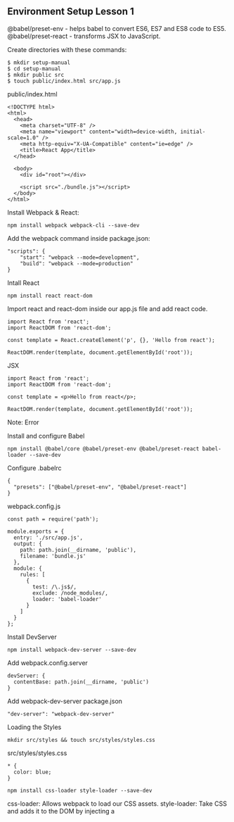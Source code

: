 ## Environment Setup Lesson 1

@babel/preset-env - helps babel to convert ES6, ES7 and ES8 code to ES5.
@babel/preset-react - transforms JSX to JavaScript.

Create directories with these commands:
```
$ mkdir setup-manual
$ cd setup-manual
$ mkdir public src
$ touch public/index.html src/app.js
```

public/index.html
```
<!DOCTYPE html>
<html>
  <head>
    <meta charset="UTF-8" />
    <meta name="viewport" content="width=device-width, initial-scale=1.0" />
    <meta http-equiv="X-UA-Compatible" content="ie=edge" />
    <title>React App</title>
  </head>

  <body>
    <div id="root"></div>

    <script src="./bundle.js"></script>
  </body>
</html>
```

Install Webpack & React:
```
npm install webpack webpack-cli --save-dev
```

Add the webpack command inside package.json:
```
"scripts": {
    "start": "webpack --mode=development",
    "build": "webpack --mode=production"
}
```

Intall React
```
npm install react react-dom
```

Import react and react-dom inside our app.js file and add react code.
```
import React from 'react';
import ReactDOM from 'react-dom';

const template = React.createElement('p', {}, 'Hello from react');

ReactDOM.render(template, document.getElementById('root'));
```

JSX
```
import React from 'react';
import ReactDOM from 'react-dom';

const template = <p>Hello from react</p>;

ReactDOM.render(template, document.getElementById('root'));
```
Note: Error

Install and configure Babel
```
npm install @babel/core @babel/preset-env @babel/preset-react babel-loader --save-dev
```

Configure .babelrc
```
{
  "presets": ["@babel/preset-env", "@babel/preset-react"]
}
```

webpack.config.js
```
const path = require('path');

module.exports = {
  entry: './src/app.js',
  output: {
    path: path.join(__dirname, 'public'),
    filename: 'bundle.js'
  },
  module: {
    rules: [
      {
        test: /\.js$/,
        exclude: /node_modules/,
        loader: 'babel-loader'
      }
    ]
  }
};
```

Install DevServer
```
npm install webpack-dev-server --save-dev
```

Add webpack.config.server
```
devServer: {
  contentBase: path.join(__dirname, 'public')
}
```

Add webpack-dev-server package.json
```
"dev-server": "webpack-dev-server"
```

Loading the Styles
```
mkdir src/styles && touch src/styles/styles.css
```

src/styles/styles.css
```
* {
  color: blue;
}
```

```
npm install css-loader style-loader --save-dev
```

css-loader: Allows webpack to load our CSS assets.
style-loader: Take CSS and adds it to the DOM by injecting a <style> tag.

webpack.config.js
```
const path = require('path');

module.exports = {
  entry: './src/app.js',
  output: {
    path: path.join(__dirname, 'public'),
    filename: 'bundle.js'
  },
  module: {
    rules: [
      {
        test: /\.js$/,
        exclude: /node_modules/,
        loader: 'babel-loader'
      },
      // New rules to load css
      {
        test: /\.css$/,
        use: ['style-loader', 'css-loader']
      }
    ]
  },
  devtool: 'cheap-module-eval-source-map',
  devServer: {
    contentBase: path.join(__dirname, 'public')
  }
};
```

Import style.css inside app.js file and run dev-server to see the effect.
```
import React from 'react';
import ReactDOM from 'react-dom';
import './styles/styles.css';

const template = <p>Hello from react</p>;

ReactDOM.render(template, document.getElementById('root'));
```
http://localhost:3000/
